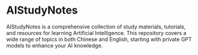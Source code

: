 # AIStudyNotes
AIStudyNotes is a comprehensive collection of study materials, tutorials, and resources for learning Artificial Intelligence. This repository covers a wide range of topics in both Chinese and English, starting with private GPT models to enhance your AI knowledge.
